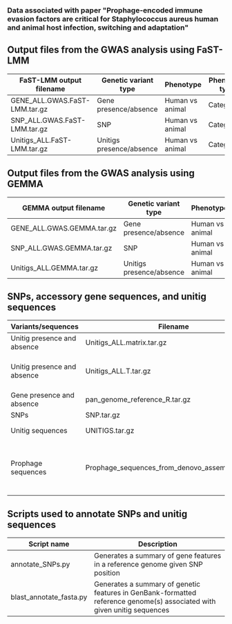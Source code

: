 ### Data associated with paper "Prophage-encoded immune evasion factors are critical for Staphylococcus aureus human and animal host infection, switching and adaptation"

## Output files from the GWAS analysis using FaST-LMM
FaST-LMM output filename | Genetic variant type | Phenotype | Phenotype type
-- | -- | -- | -- 
GENE_ALL.GWAS.FaST-LMM.tar.gz | Gene presence/absence | Human vs animal | Categorical
SNP_ALL.GWAS.FaST-LMM.tar.gz | SNP | Human vs animal | Categorical
Unitigs_ALL.FaST-LMM.tar.gz | Unitigs presence/absence | Human vs animal | Categorical


## Output files from the GWAS analysis using GEMMA
GEMMA output filename | Genetic variant type | Phenotype | Phenotype type
-- | -- | -- | --
GENE_ALL.GWAS.GEMMA.tar.gz | Gene presence/absence | Human vs animal | Categorical     
SNP_ALL.GWAS.GEMMA.tar.gz | SNP | Human vs animal | Categorical
Unitigs_ALL.GEMMA.tar.gz | Unitigs presence/absence | Human vs animal | Categorical 

## SNPs, accessory gene sequences, and unitig sequences
Variants/sequences | Filename | Description
-- | -- | -- 
Unitig presence and absence | Unitigs_ALL.matrix.tar.gz | All unitigs
Unitig presence and absence | Unitigs_ALL.T.tar.gz | Unitigs present in 5-95% isolates
Gene presence and absence | pan_genome_reference_R.tar.gz | All gene sequences
SNPs | SNP.tar.gz | All SNPs
Unitig sequences | UNITIGS.tar.gz | All unitig sequences
Prophage sequences | Prophage_sequences_from_denovo_assemblies.tar.gz | Prophage sequences extracted from de novo assemblies

## Scripts used to annotate SNPs and unitig sequences
Script name | Description
-- | -- 
annotate_SNPs.py | Generates a summary of gene features in a reference genome given SNP position
blast_annotate_fasta.py | Generates a summary of genetic features in GenBank-formatted reference genome(s) associated with given unitig sequences
